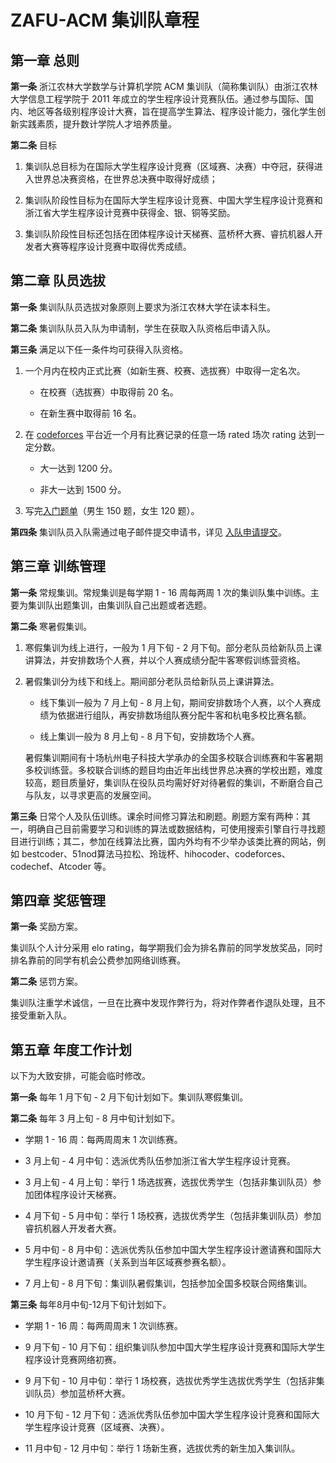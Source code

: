 # ZAFU-ACM 集训队章程

## 第一章 总则

**第一条** 浙江农林大学数学与计算机学院 ACM 集训队（简称集训队）由浙江农林大学信息工程学院于 2011 年成立的学生程序设计竞赛队伍。通过参与国际、国内、地区等各级别程序设计大赛，旨在提高学生算法、程序设计能力，强化学生创新实践素质，提升数计学院人才培养质量。

**第二条** 目标

1. 集训队总目标为在国际大学生程序设计竞赛（区域赛、决赛）中夺冠，获得进入世界总决赛资格，在世界总决赛中取得好成绩；

2. 集训队阶段性目标为在国际大学生程序设计竞赛、中国大学生程序设计竞赛和浙江省大学生程序设计竞赛中获得金、银、铜等奖励。

3. 集训队阶段性目标还包括在团体程序设计天梯赛、蓝桥杯大赛、睿抗机器人开发者大赛等程序设计竞赛中取得优秀成绩。

## 第二章 队员选拔

**第一条** 集训队队员选拔对象原则上要求为浙江农林大学在读本科生。

**第二条** 集训队队员入队为申请制，学生在获取入队资格后申请入队。

**第三条** 满足以下任一条件均可获得入队资格。

1. 一个月内在校内正式比赛（如新生赛、校赛、选拔赛）中取得一定名次。

    - 在校赛（选拔赛）中取得前 20 名。

    - 在新生赛中取得前 16 名。

2. 在 [codeforces](https://codeforces.com/) 平台近一个月有比赛记录的任意一场 rated 场次 rating 达到一定分数。

    - 大一达到 1200 分。

    - 非大一达到 1500 分。

3. 写完[入门题单](https://vjudge.net/article/3299)（男生 150 题，女生 120 题）。

**第四条** 集训队员入队需通过电子邮件提交申请书，详见 [入队申请提交](./join-us.md#入队申请提交)。

## 第三章 训练管理

**第一条** 常规集训。常规集训是每学期 1 - 16 周每两周 1 次的集训队集中训练。主要为集训队出题集训，由集训队自己出题或者选题。

**第二条** 寒暑假集训。

1. 寒假集训为线上进行，一般为 1 月下旬 - 2 月下旬。部分老队员给新队员上课讲算法，并安排数场个人赛，并以个人赛成绩分配牛客寒假训练营资格。

2. 暑假集训分为线下和线上。期间部分老队员给新队员上课讲算法。

    - 线下集训一般为 7 月上旬 - 8 月上旬，期间安排数场个人赛，以个人赛成绩为依据进行组队，再安排数场组队赛分配牛客和杭电多校比赛名额。

    - 线上集训一般为 8 月上旬 - 8 月下旬，安排数场个人赛。

    暑假集训期间有十场杭州电子科技大学承办的全国多校联合训练赛和牛客暑期多校训练营。多校联合训练的题目均由近年出线世界总决赛的学校出题，难度较高，题目质量好，集训队在役队员均需好好对待暑假的集训，不断磨合自己与队友，以寻求更高的发展空间。

**第三条** 日常个人及队伍训练。课余时间修习算法和刷题。刷题方案有两种：其一，明确自己目前需要学习和训练的算法或数据结构，可使用搜索引擎自行寻找题目进行训练；其二，参加在线算法比赛，国内外均有不少举办该类比赛的网站，例如 bestcoder、51nod算法马拉松、玲珑杯、hihocoder、codeforces、codechef、Atcoder 等。

## 第四章 奖惩管理

**第一条** 奖励方案。

集训队个人计分采用 elo rating，每学期我们会为排名靠前的同学发放奖品，同时排名靠前的同学有机会公费参加网络训练赛。

**第二条** 惩罚方案。

集训队注重学术诚信，一旦在比赛中发现作弊行为，将对作弊者作退队处理，且不接受重新入队。

## 第五章 年度工作计划

以下为大致安排，可能会临时修改。

**第一条** 每年 1 月下旬 - 2 月下旬计划如下。集训队寒假集训。

**第二条** 每年 3 月上旬 - 8 月中旬计划如下。

- 学期 1 - 16 周：每两周周末 1 次训练赛。

- 3 月上旬 - 4 月中旬：选派优秀队伍参加浙江省大学生程序设计竞赛。

- 3 月上旬 - 4 月上旬：举行 1 场选拔赛，选拔优秀学生（包括非集训队员）参加团体程序设计天梯赛。

- 4 月下旬 - 5 月中旬：举行 1 场校赛，选拔优秀学生（包括非集训队员）参加睿抗机器人开发者大赛。

- 5 月中旬 - 8 月中旬：选派优秀队伍参加中国大学生程序设计邀请赛和国际大学生程序设计邀请赛（关系到当年区域赛参赛名额）。

- 7 月上旬 - 8 月下旬：集训队暑假集训，包括参加全国多校联合网络集训。

**第三条** 每年8月中旬-12月下旬计划如下。

- 学期 1 - 16 周：每两周周末 1 次训练赛。

- 9 月下旬 - 10 月下旬：组织集训队参加中国大学生程序设计竞赛和国际大学生程序设计竞赛网络初赛。

- 9 月下旬 - 10 月中旬：举行 1 场校赛，选拔优秀学生选拔优秀学生（包括非集训队员）参加蓝桥杯大赛。

- 10 月下旬 - 12 月下旬：选派优秀队伍参加中国大学生程序设计竞赛和国际大学生程序设计竞赛（区域赛、决赛）。

- 11 月中旬 - 12 月中旬：举行 1 场新生赛，选拔优秀的新生加入集训队。
